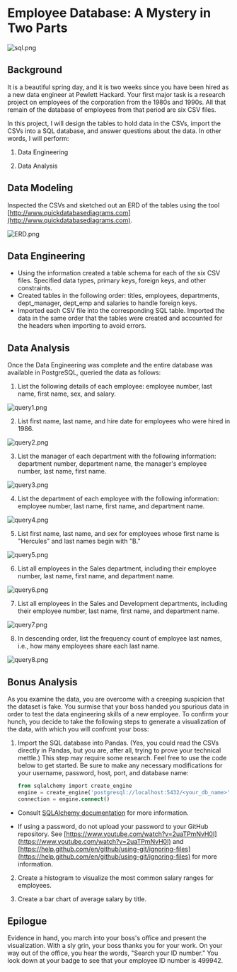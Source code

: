 # Employee Database: A Mystery in Two Parts

![sql.png](EmployeeSQL/images/sql.png)

## Background

It is a beautiful spring day, and it is two weeks since you have been hired as a new data engineer at Pewlett Hackard. Your first major task is a research project on employees of the corporation from the 1980s and 1990s. All that remain of the database of employees from that period are six CSV files.

In this project, I will design the tables to hold data in the CSVs, import the CSVs into a SQL database, and answer questions about the data. In other words, I will perform:

1. Data Engineering

3. Data Analysis


## Data Modeling

Inspected the CSVs and sketched out an ERD of the tables using the tool [http://www.quickdatabasediagrams.com](http://www.quickdatabasediagrams.com).

![ERD.png](EmployeeSQL/images/ERD.png)

## Data Engineering

* Using the information created a table schema for each of the six CSV files. Specified data types, primary keys, foreign keys, and other constraints.
* Created tables in the following order: titles, employees, departments, dept_manager, dept_emp and salaries to handle foreign keys.
* Imported each CSV file into the corresponding SQL table. Imported the data in the same order that the tables were created and accounted for the headers when importing to avoid errors.

## Data Analysis

Once the Data Engineering was complete and the entire database was available in PostgreSQL, queried the data as follows:

1. List the following details of each employee: employee number, last name, first name, sex, and salary.

![query1.png](EmployeeSQL/images/query1.png)

2. List first name, last name, and hire date for employees who were hired in 1986.

![query2.png](EmployeeSQL/images/query2.png)

3. List the manager of each department with the following information: department number, department name, the manager's employee number, last name, first name.

![query3.png](EmployeeSQL/images/query3.png)

4. List the department of each employee with the following information: employee number, last name, first name, and department name.

![query4.png](EmployeeSQL/images/query4.png)

5. List first name, last name, and sex for employees whose first name is "Hercules" and last names begin with "B."

![query5.png](EmployeeSQL/images/query5.png)

6. List all employees in the Sales department, including their employee number, last name, first name, and department name.

![query6.png](EmployeeSQL/images/query6.png)

7. List all employees in the Sales and Development departments, including their employee number, last name, first name, and department name.

![query7.png](EmployeeSQL/images/query7.png)

8. In descending order, list the frequency count of employee last names, i.e., how many employees share each last name.

![query8.png](EmployeeSQL/images/query8.png)

## Bonus Analysis

As you examine the data, you are overcome with a creeping suspicion that the dataset is fake. You surmise that your boss handed you spurious data in order to test the data engineering skills of a new employee. To confirm your hunch, you decide to take the following steps to generate a visualization of the data, with which you will confront your boss:

1. Import the SQL database into Pandas. (Yes, you could read the CSVs directly in Pandas, but you are, after all, trying to prove your technical mettle.) This step may require some research. Feel free to use the code below to get started. Be sure to make any necessary modifications for your username, password, host, port, and database name:

   ```sql
   from sqlalchemy import create_engine
   engine = create_engine('postgresql://localhost:5432/<your_db_name>')
   connection = engine.connect()
   ```

* Consult [SQLAlchemy documentation](https://docs.sqlalchemy.org/en/latest/core/engines.html#postgresql) for more information.

* If using a password, do not upload your password to your GitHub repository. See [https://www.youtube.com/watch?v=2uaTPmNvH0I](https://www.youtube.com/watch?v=2uaTPmNvH0I) and [https://help.github.com/en/github/using-git/ignoring-files](https://help.github.com/en/github/using-git/ignoring-files) for more information.

2. Create a histogram to visualize the most common salary ranges for employees.

3. Create a bar chart of average salary by title.

## Epilogue

Evidence in hand, you march into your boss's office and present the visualization. With a sly grin, your boss thanks you for your work. On your way out of the office, you hear the words, "Search your ID number." You look down at your badge to see that your employee ID number is 499942.

